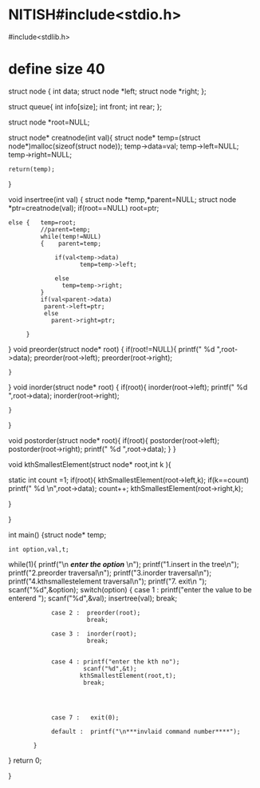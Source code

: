 # NITISH#include<stdio.h>
#include<stdlib.h>
# define size 40

struct node
{
    int data;
    struct node *left;
    struct node *right;
};

struct queue{
    int info[size];
int front;
int rear;
};

struct node *root=NULL;

struct node* creatnode(int val){
    struct node* temp=(struct node*)malloc(sizeof(struct node));
    temp->data=val;
    temp->left=NULL;
    temp->right=NULL;
    
    return(temp);
    
}

void insertree(int val)
{   struct node *temp,*parent=NULL;
    struct node *ptr=creatnode(val);
    if(root==NULL)
        root=ptr;
        
    else {   temp=root;
             //parent=temp;
             while(temp!=NULL)
             {    parent=temp;
               
                 if(val<temp->data)
                        temp=temp->left;
                        
                 else
                   temp=temp->right;
             }
             if(val<parent->data)
              parent->left=ptr;
              else 
                parent->right=ptr;
                
         }
}
void preorder(struct node* root)
{
    if(root!=NULL){
        printf("   %d   ",root->data);
        preorder(root->left);
        preorder(root->right);
        
    }
    
}
void inorder(struct node* root)
{
    if(root){
           inorder(root->left);
           printf("  %d  ",root->data);
           inorder(root->right);
           
    }
}

void postorder(struct node* root){
    if(root){
           postorder(root->left);
           postorder(root->right);
           printf("  %d  ",root->data);
    }
}


void kthSmallestElement(struct node* root,int k ){
    
static int count =1;
if(root){
kthSmallestElement(root->left,k);
if(k==count)
    printf(" %d \n",root->data);
count++;
kthSmallestElement(root->right,k);
    
}

}

int main()
{struct node* temp;

    int option,val,t;
while(1){
  printf("\n     *****enter the option*****    \n");
  printf("1.insert in the tree\n");
  printf("2.preorder traversal\n");
  printf("3.inorder traversal\n");
  printf("4.kthsmallestelement traversal\n");
  printf("7. exit\n ");
  scanf("%d",&option);
           switch(option)
           {
                case 1 :   printf("enter the value to be entererd   ");
                          scanf("%d",&val);
                          insertree(val);
                          break;
                          
                case 2 :  preorder(root);
                          break;
                          
                case 3 :  inorder(root);
                          break;
                          
                          
                case 4 : printf("enter the kth no");
                         scanf("%d",&t);
                        kthSmallestElement(root,t);
                         break;
                         
                          
               
                           
                case 7 :   exit(0);
                    
                default :  printf("\n***invlaid command number****");
                         
           }
}
    return 0;
    
}
